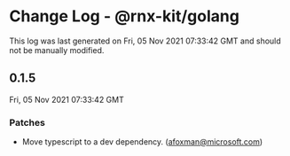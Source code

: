 # Change Log - @rnx-kit/golang

This log was last generated on Fri, 05 Nov 2021 07:33:42 GMT and should not be manually modified.

<!-- Start content -->

## 0.1.5

Fri, 05 Nov 2021 07:33:42 GMT

### Patches

- Move typescript to a dev dependency. (afoxman@microsoft.com)
